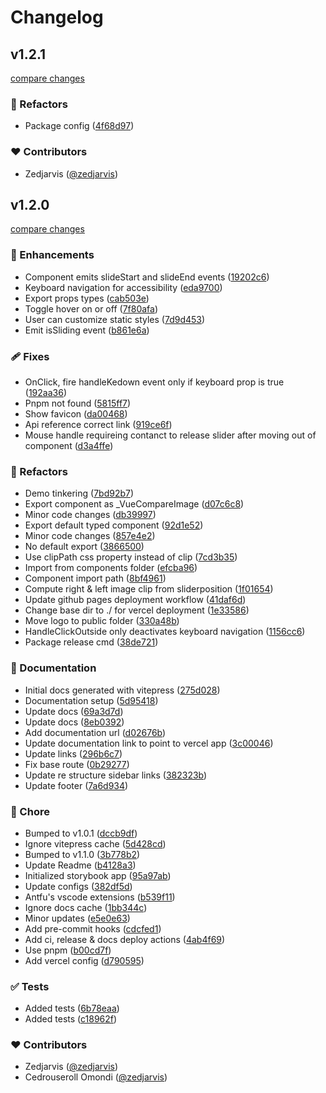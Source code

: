 # Changelog


## v1.2.1

[compare changes](https://github.com/zedjarvis/vue3-compare-image/compare/v1.2.0...v1.2.1)

### 💅 Refactors

- Package config ([4f68d97](https://github.com/zedjarvis/vue3-compare-image/commit/4f68d97))

### ❤️ Contributors

- Zedjarvis ([@zedjarvis](http://github.com/zedjarvis))

## v1.2.0

[compare changes](https://github.com/zedjarvis/vue3-compare-image/compare/stable...v1.2.0)

### 🚀 Enhancements

- Component emits slideStart and slideEnd events ([19202c6](https://github.com/zedjarvis/vue3-compare-image/commit/19202c6))
- Keyboard navigation for accessibility ([eda9700](https://github.com/zedjarvis/vue3-compare-image/commit/eda9700))
- Export props types ([cab503e](https://github.com/zedjarvis/vue3-compare-image/commit/cab503e))
- Toggle hover on or off ([7f80afa](https://github.com/zedjarvis/vue3-compare-image/commit/7f80afa))
- User can customize static styles ([7d9d453](https://github.com/zedjarvis/vue3-compare-image/commit/7d9d453))
- Emit isSliding event ([b861e6a](https://github.com/zedjarvis/vue3-compare-image/commit/b861e6a))

### 🩹 Fixes

- OnClick, fire handleKedown event only if keyboard prop is true ([192aa36](https://github.com/zedjarvis/vue3-compare-image/commit/192aa36))
- Pnpm not found ([5815ff7](https://github.com/zedjarvis/vue3-compare-image/commit/5815ff7))
- Show favicon ([da00468](https://github.com/zedjarvis/vue3-compare-image/commit/da00468))
- Api reference correct link ([919ce6f](https://github.com/zedjarvis/vue3-compare-image/commit/919ce6f))
- Mouse handle requireing contanct to release slider after moving out of component ([d3a4ffe](https://github.com/zedjarvis/vue3-compare-image/commit/d3a4ffe))

### 💅 Refactors

- Demo tinkering ([7bd92b7](https://github.com/zedjarvis/vue3-compare-image/commit/7bd92b7))
- Export component as _VueCompareImage ([d07c6c8](https://github.com/zedjarvis/vue3-compare-image/commit/d07c6c8))
- Minor code changes ([db39997](https://github.com/zedjarvis/vue3-compare-image/commit/db39997))
- Export default typed component ([92d1e52](https://github.com/zedjarvis/vue3-compare-image/commit/92d1e52))
- Minor code changes ([857e4e2](https://github.com/zedjarvis/vue3-compare-image/commit/857e4e2))
- No default export ([3866500](https://github.com/zedjarvis/vue3-compare-image/commit/3866500))
- Use clipPath css property instead of clip ([7cd3b35](https://github.com/zedjarvis/vue3-compare-image/commit/7cd3b35))
- Import from components folder ([efcba96](https://github.com/zedjarvis/vue3-compare-image/commit/efcba96))
- Component import path ([8bf4961](https://github.com/zedjarvis/vue3-compare-image/commit/8bf4961))
- Compute right & left image clip from sliderposition ([1f01654](https://github.com/zedjarvis/vue3-compare-image/commit/1f01654))
- Update github pages deployment workflow ([41daf6d](https://github.com/zedjarvis/vue3-compare-image/commit/41daf6d))
- Change base dir to ./ for vercel deployment ([1e33586](https://github.com/zedjarvis/vue3-compare-image/commit/1e33586))
- Move logo to public folder ([330a48b](https://github.com/zedjarvis/vue3-compare-image/commit/330a48b))
- HandleClickOutside only deactivates keyboard navigation ([1156cc6](https://github.com/zedjarvis/vue3-compare-image/commit/1156cc6))
- Package release cmd ([38de721](https://github.com/zedjarvis/vue3-compare-image/commit/38de721))

### 📖 Documentation

- Initial docs generated with vitepress ([275d028](https://github.com/zedjarvis/vue3-compare-image/commit/275d028))
- Documentation setup ([5d95418](https://github.com/zedjarvis/vue3-compare-image/commit/5d95418))
- Update docs ([69a3d7d](https://github.com/zedjarvis/vue3-compare-image/commit/69a3d7d))
- Update docs ([8eb0392](https://github.com/zedjarvis/vue3-compare-image/commit/8eb0392))
- Add documentation url ([d02676b](https://github.com/zedjarvis/vue3-compare-image/commit/d02676b))
- Update documentation link to point to vercel app ([3c00046](https://github.com/zedjarvis/vue3-compare-image/commit/3c00046))
- Update links ([296b6c7](https://github.com/zedjarvis/vue3-compare-image/commit/296b6c7))
- Fix base route ([0b29277](https://github.com/zedjarvis/vue3-compare-image/commit/0b29277))
- Update re structure sidebar links ([382323b](https://github.com/zedjarvis/vue3-compare-image/commit/382323b))
- Update footer ([7a6d934](https://github.com/zedjarvis/vue3-compare-image/commit/7a6d934))

### 🏡 Chore

- Bumped to v1.0.1 ([dccb9df](https://github.com/zedjarvis/vue3-compare-image/commit/dccb9df))
- Ignore vitepress cache ([5d428cd](https://github.com/zedjarvis/vue3-compare-image/commit/5d428cd))
- Bumped to v1.1.0 ([3b778b2](https://github.com/zedjarvis/vue3-compare-image/commit/3b778b2))
- Update Readme ([b4128a3](https://github.com/zedjarvis/vue3-compare-image/commit/b4128a3))
- Initialized storybook app ([95a97ab](https://github.com/zedjarvis/vue3-compare-image/commit/95a97ab))
- Update configs ([382df5d](https://github.com/zedjarvis/vue3-compare-image/commit/382df5d))
- Antfu's vscode extensions ([b539f11](https://github.com/zedjarvis/vue3-compare-image/commit/b539f11))
- Ignore docs cache ([1bb344c](https://github.com/zedjarvis/vue3-compare-image/commit/1bb344c))
- Minor updates ([e5e0e63](https://github.com/zedjarvis/vue3-compare-image/commit/e5e0e63))
- Add pre-commit hooks ([cdcfed1](https://github.com/zedjarvis/vue3-compare-image/commit/cdcfed1))
- Add ci, release & docs deploy actions ([4ab4f69](https://github.com/zedjarvis/vue3-compare-image/commit/4ab4f69))
- Use pnpm ([b00cd7f](https://github.com/zedjarvis/vue3-compare-image/commit/b00cd7f))
- Add vercel config ([d790595](https://github.com/zedjarvis/vue3-compare-image/commit/d790595))

### ✅ Tests

- Added tests ([6b78eaa](https://github.com/zedjarvis/vue3-compare-image/commit/6b78eaa))
- Added tests ([c18962f](https://github.com/zedjarvis/vue3-compare-image/commit/c18962f))

### ❤️ Contributors

- Zedjarvis ([@zedjarvis](http://github.com/zedjarvis))
- Cedrouseroll Omondi ([@zedjarvis](http://github.com/zedjarvis))

